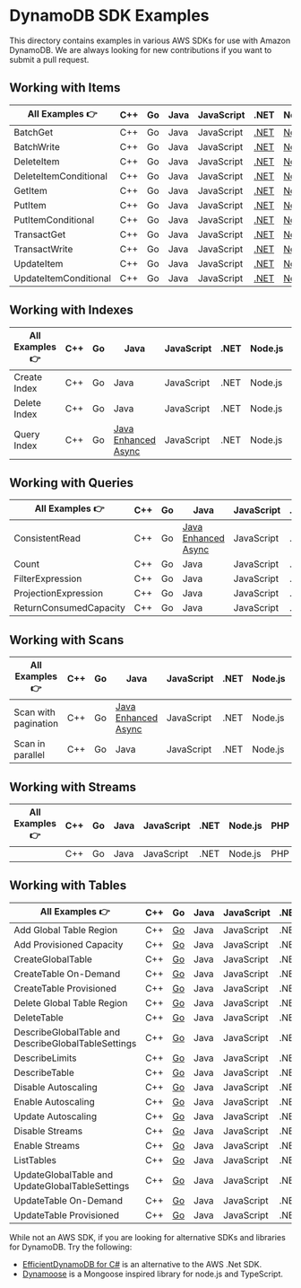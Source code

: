 # DynamoDB SDK Examples
This directory contains examples in various AWS SDKs for use with Amazon DynamoDB. We are always looking for new contributions if you want to submit a pull request.
## Working with Items

| All Examples 👉       | C++ | Go  | Java | JavaScript | .NET                                         | Node.js                                                          | PHP | Python                                                         | Rust |
| --------------------- | --- | --- | ---- | ---------- | -------------------------------------------- | ---------------------------------------------------------------- | --- | -------------------------------------------------------------- | ---- |
| BatchGet              | C++ | Go  | Java | JavaScript | [.NET](./dotnet/WorkingWithItems/BatchGetItem.cs)         | [Node.js](./node.js/WorkingWithItems/batch-get.js)               | PHP | [Python](./python/WorkingWithItems/batch_get.py)               | [Rust](./rust/working_with_items/src/batch-get/main.rs) |
| BatchWrite            | C++ | Go  | Java | JavaScript | [.NET](./dotnet/WorkingWithItems/BatchWriteItem.cs)       | [Node.js](./node.js/WorkingWithItems/batch-write.js)             | PHP | [Python](./python/WorkingWithItems/batch_write.py)             | [Rust](./rust/working_with_items/src/batch-write/main.rs) |
| DeleteItem            | C++ | Go  | Java | JavaScript | [.NET](./dotnet/WorkingWithItems/DeleteItem.cs)            | [Node.js](./node.js/WorkingWithItems/delete-item.js)             | PHP | Python                                                         | [Rust](./rust/working_with_items/src/delete-item/main.rs) |
| DeleteItemConditional | C++ | Go  | Java | JavaScript | [.NET](./dotnet/WorkingWithItems/DeleteItemConditional.cs) | [Node.js](./node.js/WorkingWithItems/delete-item.js)                                                        | PHP | Python                                                         | Rust |
| GetItem               | C++ | Go  | Java | JavaScript | [.NET](./dotnet/WorkingWithItems/GetItem.cs)               | [Node.js](./node.js/WorkingWithItems/get-item.js)                | PHP | [Python](./python/WorkingWithItems/get_item.py)                | [Rust](./rust/working_with_items/src/get-item/main.rs) |
| PutItem               | C++ | Go  | Java | JavaScript | [.NET](./dotnet/WorkingWithItems/PutItem.cs)               | [Node.js](./node.js/WorkingWithItems/put-item.js)                | PHP | [Python](./python/WorkingWithItems/put_item.py)                | [Rust](./rust/working_with_items/src/put-item/main.rs) |
| PutItemConditional    | C++ | Go  | Java | JavaScript | [.NET](./dotnet/WorkingWithItems/PutItemConditional.cs)    | [Node.js](./node.js/WorkingWithItems/put-item-conditional.js)    | PHP | [Python](./python/WorkingWithItems/put_item_conditional.py)    | [Rust](./rust/working_with_items/src/conditional-put-item/main.rs) |
| TransactGet           | C++ | Go  | Java | JavaScript | [.NET](./dotnet/WorkingWithItems/TransactGetItems.cs)             | [Node.js](./node.js/WorkingWithItems/transact-get.js)            | PHP | Python                                                         | [Rust](./rust/working_with_items/src/transact-get/main.rs) |
| TransactWrite         | C++ | Go  | Java | JavaScript | [.NET](./dotnet/WorkingWithItems/TransactWriteItems.cs)           | [Node.js](./node.js/WorkingWithItems/transact-write.js)          | PHP | [Python](./python/WorkingWithItems/transact_write.py)          | [Rust](./rust/working_with_items/src/transact-put/main.rs) |
| UpdateItem            | C++ | Go  | Java | JavaScript | [.NET](./dotnet/WorkingWithItems/UpdateItem.cs)            | [Node.js](./node.js/WorkingWithItems/update-item.js)             | PHP | [Python](./python/WorkingWithItems/updating_item.py)           | [Rust](./rust/working_with_items/src/update-item/main.rs) |
| UpdateItemConditional | C++ | Go  | Java | JavaScript | [.NET](./dotnet/WorkingWithItems/UpdateItemConditional.cs) | [Node.js](./node.js/WorkingWithItems/update-item-conditional.js) | PHP | [Python](./python/WorkingWithItems/update_item_conditional.py) | [Rust](./rust/working_with_items/src/conditional-update-item/main.rs) |

## Working with Indexes

| All Examples 👉 | C++ | Go  | Java | JavaScript | .NET | Node.js | PHP | Python | Rust |
| --------------- | --- | --- | ---- | ---------- | ---- | ------- | --- | ------ | ---- |
| Create Index    | C++ | Go  | Java | JavaScript | .NET | Node.js | PHP | Python | [Rust](./rust/working_with_indexes/src/create-index/main.rs) |
| Delete Index    | C++ | Go  | Java | JavaScript | .NET | Node.js | PHP | Python | [Rust](./rust/working_with_indexes/src/delete-index/main.rs) |
| Query Index     | C++ | Go  | [Java Enhanced Async](./java/WorkingWithIndexes/TableAsyncQueryIndex.java)  | JavaScript | .NET | Node.js | PHP | Python | [Rust](./rust/working_with_indexes/src/query-index/main.rs) |

## Working with Queries

| All Examples 👉        | C++ | Go  | Java | JavaScript | .NET | Node.js                                                                   | PHP | Python                                                                  | Rust |
| ---------------------- | --- | --- | ---- | ---------- | ---- | ------------------------------------------------------------------------- | --- | ----------------------------------------------------------------------- | ---- |
| ConsistentRead         | C++ | Go  | [Java Enhanced Async](./java/WorkingWithQueries/TableAsyncQuery.java)  | JavaScript | .NET | [Node.js](./node.js/WorkingWithQueries/query-consistent-read.js)          | PHP | [Python](./python/WorkingWithQueries/query-consistent-read.py)          | [Rust](./rust/working_with_queries/src/query-consistent-read/main.rs) |
| Count                  | C++ | Go  | Java | JavaScript | .NET | [Node.js](./node.js/WorkingWithQueries/query-scan-count.js)               | PHP | [Python](./python/WorkingWithQueries/query-scan-count.py)               | Rust |
| FilterExpression       | C++ | Go  | Java | JavaScript | .NET | [Node.js](./node.js/WorkingWithQueries/query-filter-expression.js)        | PHP | [Python](./python/WorkingWithQueries/query_filter_expression.py)        | [Rust](./rust/working_with_queries/src/query-scan-filter/main.rs) |
| ProjectionExpression   | C++ | Go  | Java | JavaScript | .NET | [Node.js](./node.js/WorkingWithQueries/query-projection-expression.js)    | PHP | [Python](./python/WorkingWithQueries/query_projection_expression.py)    | [Rust](./rust/working_with_queries/src/query-projection/main.rs) |
| ReturnConsumedCapacity | C++ | Go  | Java | JavaScript | .NET | [Node.js](./node.js/WorkingWithQueries/query-return-consumed-capacity.js) | PHP | [Python](./python/WorkingWithQueries/query-return-consumed-capacity.py) | [Rust](./rust/working_with_queries/src/query-consumed-capacity/main.rs) |

## Working with Scans

| All Examples 👉          | C++ | Go  | Java | JavaScript | .NET | Node.js | PHP | Python | Rust |
| ------------------------ | --- | --- | ---- | ---------- | ---- | ------- | --- | ------ | ---- |
| Scan with pagination     | C++ | Go  | [Java Enhanced Async](./java/WorkingWithScans/TableAsyncScan.java) | JavaScript | .NET | Node.js | PHP | Python | [Rust](./rust/working_with_scans/src/scan-with-pagination/main.rs) |
| Scan in parallel         | C++ | Go  | Java | JavaScript | .NET | Node.js | PHP | Python | [Rust](./rust/working_with_scans/src/scan-in-parallel/main.rs) |

## Working with Streams

| All Examples 👉 | C++ | Go  | Java | JavaScript | .NET | Node.js | PHP | Python | Rust |
| --------------- | --- | --- | ---- | ---------- | ---- | ------- | --- | ------ | ---- |
|                 | C++ | Go  | Java | JavaScript | .NET | Node.js | PHP | Python | Rust |

## Working with Tables

| All Examples 👉                                     | C++ | Go  | Java | JavaScript | .NET | Node.js                                                                                   | PHP | Python                                                              | Rust |
| --------------------------------------------------- | --- | --- | ---- | ---------- | ---- | ----------------------------------------------------------------------------------------- | --- | ------------------------------------------------------------------- | ---- |
| Add Global Table Region                             | C++ | [Go](./golang/WorkingWithTables/addGlobalTableRegion/addGlobalTableRegion.go)  | Java | JavaScript | .NET | [Node.js](./node.js/WorkingWithTables/add-global-table-region.js)                         | PHP | [Python](./python/WorkingWithTables/add_global_table_region.py)     | Rust |
| Add Provisioned Capacity                            | C++ | [Go](./golang/WorkingWithTables/addProvisionedCapacity/addProvisionedCapacity.go)  | Java | JavaScript | .NET | [Node.js](./node.js/WorkingWithTables/add_provisioned_capacity.js)                        | PHP | [Python](./python/WorkingWithTables/add_provisioned_capacity.py)    | Rust |
| CreateGlobalTable                                   | C++ | [Go](./golang/WorkingWithTables/createGlobalTable/createGlobalTable.go)  | Java | JavaScript | .NET | [Node.js](./node.js/WorkingWithTables/create-global-table.js)                             | PHP | Python                                                              | Rust |
| CreateTable On-Demand                               | C++ | [Go](./golang/WorkingWithTables/createTableOnDemand/createTableOnDemand.go)  | Java | JavaScript | .NET | [Node.js](./node.js/WorkingWithTables/create_table_on_demand.js)                          | PHP | [Python](./python/WorkingWithTables/create_table_on-demand.py)      | [Rust](./rust/working_with_tables/src/create-table-on-demand/main.rs) |
| CreateTable Provisioned                             | C++ | [Go](./golang/WorkingWithTables/createTableProvisioned/createTableProvisioned.go)  | Java | JavaScript | .NET | [Node.js](./node.js/WorkingWithTables/create_table_provisioned.js)                        | PHP | [Python](./python/WorkingWithTables/create_table_provisioned.py)    | Rust |
| Delete Global Table Region                          | C++ | [Go](./golang/WorkingWithTables/deleteGlobalTableRegion/deleteGlobalTableRegion.go)  | Java | JavaScript | .NET | [Node.js](./node.js/WorkingWithTables/delete-global-table-region.js)                      | PHP | [Python](./python/WorkingWithTables/delete_global_table_region.py)  | Rust |
| DeleteTable                                         | C++ | [Go](./golang/WorkingWithTables/deleteTable/deleteTable.go)  | Java | JavaScript | .NET | [Node.js](./node.js/WorkingWithTables/delete_table.js)                                    | PHP | [Python](./python/WorkingWithTables/delete_table.py)                | Rust |
| DescribeGlobalTable and DescribeGlobalTableSettings | C++ | [Go](./golang/WorkingWithTables/describeGlobalTable/describeGlobalTable.go)  | Java | JavaScript | .NET | [Node.js](./node.js/WorkingWithTables/describe-global-table-and-global-table-settings.js) | PHP | Python                                                              | Rust |
| DescribeLimits                                      | C++ | [Go](./golang/WorkingWithTables/describeLimits/describeLimits.go)  | Java | JavaScript | .NET | [Node.js](./node.js/WorkingWithTables/describe_limits.js)                                 | PHP | [Python](./python/WorkingWithTables/describe_limits.py)             | Rust |
| DescribeTable                                       | C++ | [Go](./golang/WorkingWithTables/describeTable/describeTable.go)  | Java | JavaScript | .NET | [Node.js](./node.js/WorkingWithTables/describe_table.js)                                  | PHP | [Python](./python/WorkingWithTables/describe_table.py)              | [Rust](rust/working_with_tables/src/describe-table/main.rs) |
| Disable Autoscaling                                 | C++ | [Go](./golang/WorkingWithTables/disableAutoscaling/disableAutoscaling.go)  | Java | JavaScript | .NET | [Node.js](./node.js/WorkingWithTables/disable_auto_scaling.js)                            | PHP | [Python](./python/WorkingWithTables/disable_auto-scaling.py)        | Rust |
| Enable Autoscaling                                  | C++ | [Go](./golang/WorkingWithTables/enableAutoscaling/enableAutoscaling.go)  | Java | JavaScript | .NET | [Node.js](./node.js/WorkingWithTables/enable_auto_scaling.js)                             | PHP | [Python](./python/WorkingWithTables/enable_auto-scaling.py)         | Rust |
| Update Autoscaling                                  | C++ | [Go](./golang/WorkingWithTables/updateAutoscaling/updateAutoscaling.go)  | Java | JavaScript | .NET | [Node.js](./node.js/WorkingWithTables/update_auto_scaling.js)                             | PHP | Python                                                              | Rust |
| Disable Streams                                     | C++ | [Go](./golang/WorkingWithTables/disableStreams/disableStreams.go) | Java | JavaScript | .NET | [Node.js](./node.js/WorkingWithTables/disable_streams.js)                                        | PHP | Python                                                              | [Rust](./rust/working_with_streams/src/disable-update-streams/main.rs) |
| Enable Streams                                      | C++ | [Go](./golang/WorkingWithTables/enableStreams/enableStreams.go)  | Java | JavaScript | .NET | [Node.js](./node.js/WorkingWithTables/enable_streams.js)                                  | PHP | [Python](./python/WorkingWithTables/enable_streams.py)              | [Rust](./rust/working_with_streams/src/enable-update-streams/main.rs) |
| ListTables                                          | C++ | [Go](./golang/WorkingWithTables/listTables/listTables.go)  | Java | JavaScript | .NET | [Node.js](./node.js/WorkingWithTables/list_tables.js)                                     | PHP | [Python](./python/WorkingWithTables/list_tables.py)                 | [Rust](./rust/working_with_tables/src/list-tables/main.rs) |
| UpdateGlobalTable and UpdateGlobalTableSettings     | C++ | [Go](./golang/WorkingWithTables/updateGlobalTable/updateGlobalTable.go)  | Java | JavaScript | .NET | [Node.js](./node.js/WorkingWithTables/update-global-table-and-global-table-settings.js)   | PHP | Python                                                              | Rust |
| UpdateTable On-Demand                               | C++ | [Go](./golang/WorkingWithTables/changeTableToOnDemand/changeTableToOnDemand.go)  | Java | JavaScript | .NET | [Node.js](./node.js/WorkingWithTables/table_change_to_on_demand.js)                       | PHP | [Python](./python/WorkingWithTables/table_change_to_on-demand.py)   | Rust |
| UpdateTable Provisioned                             | C++ | [Go](./golang/WorkingWithTables/changeTableToProvisioned/changeTableToProvisioned.go)  | Java | JavaScript | .NET | [Node.js](./node.js/WorkingWithTables/table_change_to_provisioned.js)                     | PHP | [Python](./python/WorkingWithTables/table_change_to_provisioned.py) | Rust |

While not an AWS SDK, if you are looking for alternative SDKs and libraries for DynamoDB. Try the following:
* [EfficientDynamoDB for C#](https://github.com/AllocZero/EfficientDynamoDb) is an alternative to the AWS .Net SDK.
* [Dynamoose](https://dynamoosejs.com/) is a Mongoose inspired library for node.js and TypeScript.
